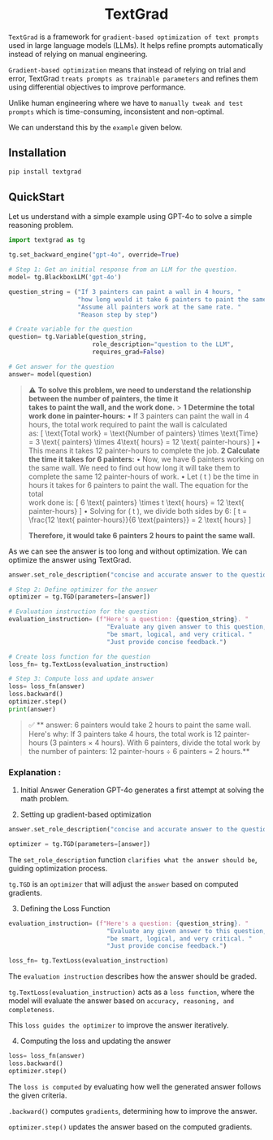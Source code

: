 <p align="center">
    <h1 align="center">TextGrad</h1> 
</p>

`TextGrad` is a framework for `gradient-based optimization of text prompts` used in large language models (LLMs). It helps refine prompts automatically instead of relying on manual engineering.

`Gradient-based optimization` means that instead of relying on trial and error, TextGrad `treats prompts as trainable parameters` and refines them using differential objectives to improve performance.

Unlike human engineering where we have to `manually tweak and test prompts` which is time-consuming, inconsistent and non-optimal.

We can understand this by the `example` given below.

## Installation

```bash
pip install textgrad
```

## QuickStart

Let us understand with a simple example using GPT-4o to solve a simple reasoning problem.

```python
import textgrad as tg

tg.set_backward_engine("gpt-4o", override=True)

# Step 1: Get an initial response from an LLM for the question.
model= tg.BlackboxLLM('gpt-4o')

question_string = ("If 3 painters can paint a wall in 4 hours, "
                   "how long would it take 6 painters to paint the same wall? "
                   "Assume all painters work at the same rate. "
                   "Reason step by step")

# Create variable for the question
question= tg.Variable(question_string,
                       role_description="question to the LLM",
                       requires_grad=False)

# Get answer for the question
answer= model(question)
```

> :warning: **To solve this problem, we need to understand the relationship between the number of painters, the time it  
> takes to paint the wall, and the work done.** > **1 Determine the total work done in painter-hours:**
> • If 3 painters can paint the wall in 4 hours, the total work required to paint the wall is calculated  
>  as: [ \text{Total work} = \text{Number of painters} \times \text{Time} = 3 \text{ painters} \times 4\text{ hours} = 12 \text{ painter-hours} ]
> • This means it takes 12 painter-hours to complete the job.
> **2 Calculate the time it takes for 6 painters:**
> • Now, we have 6 painters working on the same wall. We need to find out how long it will take them to  
>  complete the same 12 painter-hours of work.
> • Let ( t ) be the time in hours it takes for 6 painters to paint the wall. The equation for the total  
>  work done is: [ 6 \text{ painters} \times t \text{ hours} = 12 \text{ painter-hours} ]
> • Solving for ( t ), we divide both sides by 6: [ t = \frac{12 \text{ painter-hours}}{6 \text{painters}} = 2 \text{ hours} ]
>
> **Therefore, it would take 6 painters 2 hours to paint the same wall.**

As we can see the answer is too long and without optimization. We can optimize the answer using TextGrad.

```python
answer.set_role_description("concise and accurate answer to the question")

# Step 2: Define optimizer for the answer
optimizer = tg.TGD(parameters=[answer])

# Evaluation instruction for the question
evaluation_instruction= (f"Here's a question: {question_string}. "
                           "Evaluate any given answer to this question, "
                           "be smart, logical, and very critical. "
                           "Just provide concise feedback.")

# Create loss function for the question
loss_fn= tg.TextLoss(evaluation_instruction)
```

```python
# Step 3: Compute loss and update answer
loss= loss_fn(answer)
loss.backward()
optimizer.step()
print(answer)
```

> :white_check_mark: ** answer: 6 painters would take 2 hours to paint the same wall. Here's why: If 3 painters take 4 hours, the total work is 12 painter-hours (3 painters × 4 hours). With 6 painters, divide the total work by the number of painters: 12 painter-hours ÷ 6 painters = 2 hours.**

### Explanation :

1. Initial Answer Generation
   GPT-4o generates a first attempt at solving the math problem.

2. Setting up gradient-based optimization

```python
answer.set_role_description("concise and accurate answer to the question")

optimizer = tg.TGD(parameters=[answer])
```

The `set_role_description` function `clarifies what the answer should be`, guiding optimization process.

`tg.TGD` is an `optimizer` that will adjust the `answer` based on computed gradients.

3. Defining the Loss Function

```python
evaluation_instruction= (f"Here's a question: {question_string}. "
                           "Evaluate any given answer to this question, "
                           "be smart, logical, and very critical. "
                           "Just provide concise feedback.")

loss_fn= tg.TextLoss(evaluation_instruction)
```

The `evaluation instruction` describes how the answer should be graded.

`tg.TextLoss(evaluation_instruction)` acts as a `loss function`, where the model will evaluate the answer based on `accuracy, reasoning, and completeness`.

This `loss guides the optimizer` to improve the answer iteratively.

4. Computing the loss and updating the answer

```python
loss= loss_fn(answer)
loss.backward()
optimizer.step()
```

The `loss is computed` by evaluating how well the generated answer follows the given criteria.

`.backward()` computes `gradients`, determining how to improve the answer.

`optimizer.step()` updates the answer based on the computed gradients.
